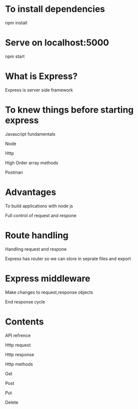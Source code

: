 # To install dependencies
npm install

# Serve on localhost:5000
npm start

# What is Express?

Express is server side framework

# To knew things before starting express

Javascript fundamentals

Node

Http

High Order array methods

Postman

# Advantages

To build applications with node js

Full control of request and respone

# Route handling

Handling request and respone

Express has router so we can store in seprate files and export

# Express middleware

Make changes to request,response objects

End response cycle

# Contents

API refrence

Http request

Http response

Http methods

Get

Post

Put

Delete
